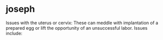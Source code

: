 # joseph
Issues with the uterus or cervix: These can meddle with implantation of a prepared egg or lift the opportunity of an unsuccessful labor. Issues include:
